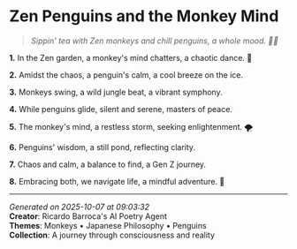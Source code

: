 # Zen Penguins and the Monkey Mind

> *Sippin' tea with Zen monkeys and chill penguins, a whole mood. 🍵🐧*

**1.** In the Zen garden, a monkey's mind chatters, a chaotic dance. 🐒


**2.** Amidst the chaos, a penguin's calm, a cool breeze on the ice.


**3.** Monkeys swing, a wild jungle beat, a vibrant symphony.


**4.** While penguins glide, silent and serene, masters of peace.


**5.** The monkey's mind, a restless storm, seeking enlightenment. 🌪️


**6.** Penguins' wisdom, a still pond, reflecting clarity.


**7.** Chaos and calm, a balance to find, a Gen Z journey.


**8.** Embracing both, we navigate life, a mindful adventure. 🧘



---

*Generated on 2025-10-07 at 09:03:32*  
**Creator**: Ricardo Barroca's AI Poetry Agent  
**Themes**: Monkeys • Japanese Philosophy • Penguins  
**Collection**: A journey through consciousness and reality